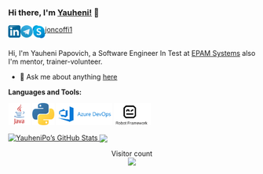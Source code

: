 ### Hi there, I'm [Yauheni!](https://yauhenipo.github.io) 👋

<a href="https://www.linkedin.com/in/e-popovich">
  <img align="left" alt="Evgeny Popovich | LinkedIn" width="25px" src="https://raw.githubusercontent.com/YauheniPo/YauheniPo/master/assets/Linkedin.svg" />
</a>
<a href="https://t.me/YauheniPo">
  <img align="left" alt="Yauheni Po | Telegram" width="25px" src="https://raw.githubusercontent.com/YauheniPo/YauheniPo/master/assets/Telegram_logo.svg" />
</a>
<a href="skype:joncoffi1?chat">
  <img align="left" alt="Yauheni Papovich | Skype" width="25px" src="https://raw.githubusercontent.com/YauheniPo/YauheniPo/master/assets/Skype_logo.svg" />
  joncoffi1
</a>

<br />
<br />

Hi, I'm Yauheni Papovich, a Software Engineer In Test at [EPAM Systems](https://github.com/epam) also I'm mentor, trainer-volunteer.

- 💬 Ask me about anything [here](https://github.com/YauheniPo/YauheniPo/issues)

**Languages and Tools:**  

<code><img height="45" src="https://raw.githubusercontent.com/YauheniPo/YauheniPo/master/assets/java.svg"></code>
<code><img height="45" src="https://raw.githubusercontent.com/YauheniPo/YauheniPo/master/assets/python.svg"></code>
<code><img height="45" src="https://raw.githubusercontent.com/YauheniPo/YauheniPo/master/assets/azuredevops.svg"></code>
<code><img height="45" src="https://raw.githubusercontent.com/YauheniPo/YauheniPo/master/assets/robot-framework.png"></code>


<a href="https://github.com/YauheniPo">
  <img alt="YauheniPo’s GitHub Stats" src="https://github-readme-stats.vercel.app/api?username=YauheniPo&show_icons=true&hide-border=true"/>
</a>
<a href="https://github.com/YauheniPo">
  <img align="center" src="https://github-readme-stats.vercel.app/api/top-langs/?username=YauheniPo&layout=compact&theme=radical" />
</a>
<!--- 
<a href="https://github.com/YauheniPo/py_telegram_popot_bot">
  <img align="center" src="https://github-readme-stats.vercel.app/api/pin/?username=YauheniPo&repo=py_telegram_popot_bot&theme=radical" />
</a>
--->
<br />

<p align="center"> 
  Visitor count<br>
  <img src="https://profile-counter.glitch.me/YauheniPo/count.svg" />
</p>
